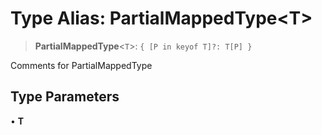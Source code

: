 # Type Alias: PartialMappedType\<T\>

> **PartialMappedType**\<`T`\>: `{ [P in keyof T]?: T[P] }`

Comments for PartialMappedType

## Type Parameters

• **T**
